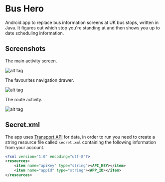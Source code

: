 # Bus Hero
Android app to replace bus information screens at UK bus stops, written in Java. It figures out which stop you're standing at and then shows you up to date scheduling information.

## Screenshots

The main activity screen.

![alt tag](https://user-images.githubusercontent.com/1594088/35970685-3a8af054-0cc3-11e8-8d5e-507588f13409.png "BusHero main activity")

The favourites navigation drawer.

![alt tag](https://user-images.githubusercontent.com/1594088/35970687-3abe1d94-0cc3-11e8-903b-666919d7700d.png "BusHero favourites")

The route activity.

![alt tag](https://user-images.githubusercontent.com/1594088/35970686-3aa39c3a-0cc3-11e8-9706-ba8175417ac2.png "BusHero route")

## Secret.xml

The app uses [Transport API](http://www.transportapi.com) for data, in order to run you need to create a string resource file called `secret.xml` containing the following information from your account.

```XML
<?xml version="1.0" encoding="utf-8"?>
<resources>
    <item name="apiKey" type="string"><API_KEY></item>
    <item name="appId" type="string"><APP_ID></item>
</resources>
```
